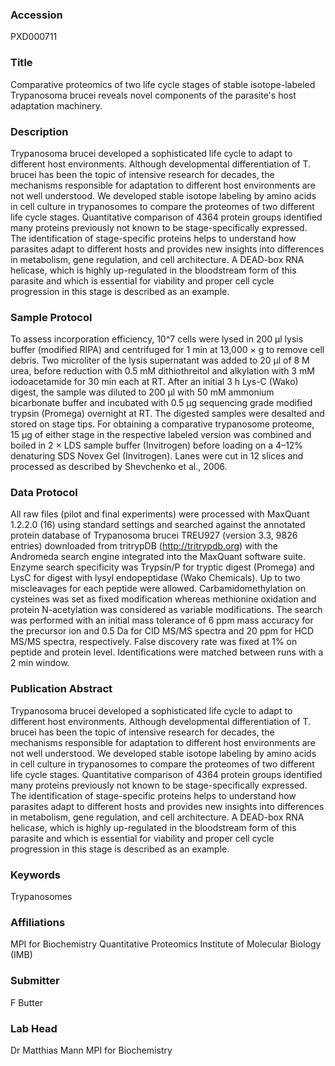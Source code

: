 ### Accession
PXD000711

### Title
Comparative proteomics of two life cycle stages of stable isotope-labeled Trypanosoma brucei reveals novel components of the parasite's host adaptation machinery.

### Description
Trypanosoma brucei developed a sophisticated life cycle to adapt to different host environments. Although developmental differentiation of T. brucei has been the topic of intensive research for decades, the mechanisms responsible for adaptation to different host environments are not well understood. We developed stable isotope labeling by amino acids in cell culture in trypanosomes to compare the proteomes of two different life cycle stages. Quantitative comparison of 4364 protein groups identified many proteins previously not known to be stage-specifically expressed. The identification of stage-specific proteins helps to understand how parasites adapt to different hosts and provides new insights into differences in metabolism, gene regulation, and cell architecture. A DEAD-box RNA helicase, which is highly up-regulated in the bloodstream form of this parasite and which is essential for viability and proper cell cycle progression in this stage is described as an example.

### Sample Protocol
To assess incorporation efficiency, 10^7 cells were lysed in 200 μl lysis buffer (modified RIPA) and centrifuged for 1 min at 13,000 × g to remove cell debris. Two microliter of the lysis supernatant was added to 20 μl of 8 M urea, before reduction with 0.5 mM dithiothreitol and alkylation with 3 mM iodoacetamide for 30 min each at RT. After an initial 3 h Lys-C (Wako) digest, the sample was diluted to 200 μl with 50 mM ammonium bicarbonate buffer and incubated with 0.5 μg sequencing grade modified trypsin (Promega) overnight at RT. The digested samples were desalted and stored on stage tips. For obtaining a comparative trypanosome proteome, 15 μg of either stage in the respective labeled version was combined and boiled in 2 × LDS sample buffer (Invitrogen) before loading on a 4–12% denaturing SDS Novex Gel (Invitrogen). Lanes were cut in 12 slices and processed as described by Shevchenko et al., 2006.

### Data Protocol
All raw files (pilot and final experiments) were processed with MaxQuant 1.2.2.0 (16) using standard settings and searched against the annotated protein database of Trypanosoma brucei TREU927 (version 3.3, 9826 entries) downloaded from tritrypDB (http://tritrypdb.org) with the Andromeda search engine integrated into the MaxQuant software suite. Enzyme search specificity was Trypsin/P for tryptic digest (Promega) and LysC for digest with lysyl endopeptidase (Wako Chemicals). Up to two miscleavages for each peptide were allowed. Carbamidomethylation on cysteines was set as fixed modification whereas methionine oxidation and protein N-acetylation was considered as variable modifications. The search was performed with an initial mass tolerance of 6 ppm mass accuracy for the precursor ion and 0.5 Da for CID MS/MS spectra and 20 ppm for HCD MS/MS spectra, respectively. False discovery rate was fixed at 1% on peptide and protein level. Identifications were matched between runs with a 2 min window.

### Publication Abstract
Trypanosoma brucei developed a sophisticated life cycle to adapt to different host environments. Although developmental differentiation of T. brucei has been the topic of intensive research for decades, the mechanisms responsible for adaptation to different host environments are not well understood. We developed stable isotope labeling by amino acids in cell culture in trypanosomes to compare the proteomes of two different life cycle stages. Quantitative comparison of 4364 protein groups identified many proteins previously not known to be stage-specifically expressed. The identification of stage-specific proteins helps to understand how parasites adapt to different hosts and provides new insights into differences in metabolism, gene regulation, and cell architecture. A DEAD-box RNA helicase, which is highly up-regulated in the bloodstream form of this parasite and which is essential for viability and proper cell cycle progression in this stage is described as an example.

### Keywords
Trypanosomes

### Affiliations
MPI for Biochemistry
Quantitative Proteomics
Institute of Molecular Biology (IMB)

### Submitter
F Butter

### Lab Head
Dr Matthias Mann
MPI for Biochemistry


